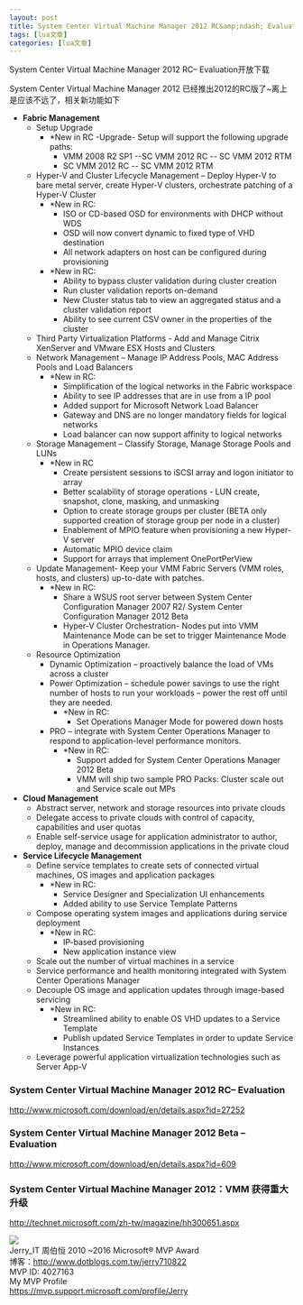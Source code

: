 ```yaml
---
layout: post
title: System Center Virtual Machine Manager 2012 RC&amp;ndash; Evaluation开放下载 
tags: [lua文章]
categories: [lua文章]
---
```

System Center Virtual Machine Manager 2012 RC– Evaluation开放下载

  

System Center Virtual Machine Manager 2012 已经推出2012的RC版了~离上是应该不远了，相关新功能如下

  * **Fabric Management**
    * Setup Upgrade 
      * *New in RC -Upgrade- Setup will support the following upgrade paths: 
        * VMM 2008 R2 SP1 --SC VMM 2012 RC -- SC VMM 2012 RTM 
        * SC VMM 2012 RC -- SC VMM 2012 RTM
    * Hyper-V and Cluster Lifecycle Management – Deploy Hyper-V to bare metal server, create Hyper-V clusters, orchestrate patching of a Hyper-V Cluster 
      * *New in RC: 
        * ISO or CD-based OSD for environments with DHCP without WDS 
        * OSD will now convert dynamic to fixed type of VHD destination 
        * All network adapters on host can be configured during provisioning
      * *New in RC: 
        * Ability to bypass cluster validation during cluster creation 
        * Run cluster validation reports on-demand 
        * New Cluster status tab to view an aggregated status and a cluster validation report 
        * Ability to see current CSV owner in the properties of the cluster
    * Third Party Virtualization Platforms - Add and Manage Citrix XenServer and VMware ESX Hosts and Clusters 
    * Network Management – Manage IP Address Pools, MAC Address Pools and Load Balancers 
      * *New in RC: 
        * Simplification of the logical networks in the Fabric workspace 
        * Ability to see IP addresses that are in use from a IP pool 
        * Added support for Microsoft Network Load Balancer 
        * Gateway and DNS are no longer mandatory fields for logical networks 
        * Load balancer can now support affinity to logical networks
    * Storage Management – Classify Storage, Manage Storage Pools and LUNs 
      * *New in RC 
        * Create persistent sessions to iSCSI array and logon initiator to array 
        * Better scalability of storage operations - LUN create, snapshot, clone, masking, and unmasking 
        * Option to create storage groups per cluster (BETA only supported creation of storage group per node in a cluster) 
        * Enablement of MPIO feature when provisioning a new Hyper-V server 
        * Automatic MPIO device claim 
        * Support for arrays that implement OnePortPerView
    * Update Management- Keep your VMM Fabric Servers (VMM roles, hosts, and clusters) up-to-date with patches. 
      * *New in RC: 
        * Share a WSUS root server between System Center Configuration Manager 2007 R2/ System Center Configuration Manager 2012 Beta 
        * Hyper-V Cluster Orchestration- Nodes put into VMM Maintenance Mode can be set to trigger Maintenance Mode in Operations Manager.
    * Resource Optimization 
      * Dynamic Optimization – proactively balance the load of VMs across a cluster 
      * Power Optimization – schedule power savings to use the right number of hosts to run your workloads – power the rest off until they are needed. 
        * *New in RC: 
          * Set Operations Manager Mode for powered down hosts
      * PRO – integrate with System Center Operations Manager to respond to application-level performance monitors. 
        * *New in RC: 
          * Support added for System Center Operations Manager 2012 Beta 
          * VMM will ship two sample PRO Packs: Cluster scale out and Service scale out MPs
  * **Cloud Management**
    * Abstract server, network and storage resources into private clouds 
    * Delegate access to private clouds with control of capacity, capabilities and user quotas 
    * Enable self-service usage for application administrator to author, deploy, manage and decommission applications in the private cloud
  * **Service Lifecycle Management**
    * Define service templates to create sets of connected virtual machines, OS images and application packages 
      * *New in RC: 
        * Service Designer and Specialization UI enhancements 
        * Added ability to use Service Template Patterns
    * Compose operating system images and applications during service deployment 
      * *New in RC: 
        * IP-based provisioning 
        * New application instance view
    * Scale out the number of virtual machines in a service 
    * Service performance and health monitoring integrated with System Center Operations Manager 
    * Decouple OS image and application updates through image-based servicing 
      * *New in RC: 
        * Streamlined ability to enable OS VHD updates to a Service Template 
        * Publish updated Service Templates in order to update Service Instances
    * Leverage powerful application virtualization technologies such as Server App-V

### System Center Virtual Machine Manager 2012 RC– Evaluation

http://www.microsoft.com/download/en/details.aspx?id=27252

### System Center Virtual Machine Manager 2012 Beta – Evaluation

http://www.microsoft.com/download/en/details.aspx?id=609

###

### System Center Virtual Machine Manager 2012：VMM 获得重大升级

http://technet.microsoft.com/zh-tw/magazine/hh300651.aspx

![](https://img.dazhuanlan.com/2019/11/25/5ddba7c7ce7ca.gif)  
Jerry_IT 周伯恒 2010 ~2016 Microsoft® MVP Award  
博客：http://www.dotblogs.com.tw/jerry710822  
MVP ID: 4027163  
My MVP Profile  
https://mvp.support.microsoft.com/profile/Jerry